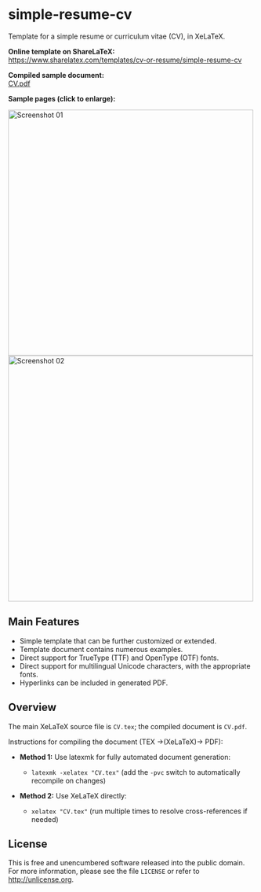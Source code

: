 simple-resume-cv
================

Template for a simple resume or curriculum vitae (CV), in XeLaTeX.

**Online template on ShareLaTeX:**<br>
<https://www.sharelatex.com/templates/cv-or-resume/simple-resume-cv>

**Compiled sample document:**<br>
[CV.pdf](https://raw.githubusercontent.com/zachscrivena/simple-resume-cv/master/CV.pdf)

**Sample pages (click to enlarge):**

<img height="500" src="https://raw.githubusercontent.com/zachscrivena/simple-resume-cv/master/Miscellaneous/Screenshot-01.png" alt="Screenshot 01">
<img height="500" src="https://raw.githubusercontent.com/zachscrivena/simple-resume-cv/master/Miscellaneous/Screenshot-02.png" alt="Screenshot 02">

## Main Features

- Simple template that can be further customized or extended.
- Template document contains numerous examples.
- Direct support for TrueType (TTF) and OpenType (OTF) fonts.
- Direct support for multilingual Unicode characters, with the appropriate fonts.
- Hyperlinks can be included in generated PDF.

## Overview

The main XeLaTeX source file is `CV.tex`; the compiled document is `CV.pdf`.

Instructions for compiling the document (TEX &rarr;(XeLaTeX)&rarr; PDF):

- **Method 1:** Use latexmk for fully automated document generation:
	- `latexmk -xelatex "CV.tex"`
	(add the `-pvc` switch to automatically recompile on changes)

- **Method 2:** Use XeLaTeX directly:
	- `xelatex "CV.tex"`
	(run multiple times to resolve cross-references if needed)

## License

This is free and unencumbered software released into the public domain.
For more information, please see the file `LICENSE` or refer to <http://unlicense.org>.
